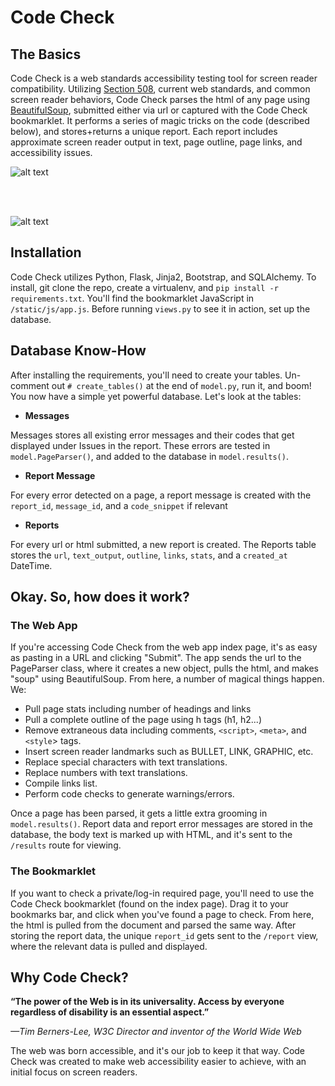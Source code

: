 
# Code Check

## The Basics
Code Check is a web standards accessibility testing tool for screen reader compatibility. Utilizing [Section 508](http://http://www.section508.gov/), current web standards, and common screen reader behaviors, Code Check parses the html of any page using [BeautifulSoup](http://www.crummy.com/software/BeautifulSoup/), submitted either via url or captured with the Code Check bookmarklet. It performs a series of magic tricks on the code (described below), and stores+returns a unique report. Each report includes approximate screen reader output in text, page outline, page links, and accessibility issues.

![alt text](https://raw.githubusercontent.com/abbyoung/Project/master/static/img/codecheck_home.png "Code Check: Enter a URL.")

<br />
<br />

![alt text](https://raw.githubusercontent.com/abbyoung/Project/master/static/img/codecheck_report.png "Code Check: Report At-A-Glance")

## Installation
Code Check utilizes Python, Flask, Jinja2, Bootstrap, and SQLAlchemy. To install, git clone the repo, create a virtualenv, and `pip install -r requirements.txt`. You'll find the bookmarklet JavaScript in `/static/js/app.js`. Before running `views.py` to see it in action, set up the database.


## Database Know-How
After installing the requirements, you'll need to create your tables. Un-comment out `# create_tables()` at the end of `model.py`, run it, and boom! You now have a simple yet powerful database. Let's look at the tables:


* **Messages**

Messages stores all existing error messages and their codes that get displayed under Issues in the report. These errors are tested in `model.PageParser()`, and added to the database in `model.results()`.

* **Report Message**

For every error detected on a page, a report message is created with the `report_id`, `message_id`, and a `code_snippet` if relevant

* **Reports**

For every url or html submitted, a new report is created. The Reports table stores the `url`, `text_output`, `outline`, `links`, `stats`, and a `created_at` DateTime.


## Okay. So, how does it work?
### The Web App
If you're accessing Code Check from the web app index page, it's as easy as pasting in a URL and clicking "Submit". The app sends the url to the PageParser class, where it creates a new object, pulls the html, and makes "soup" using BeautifulSoup. From here, a number of magical things happen. We:


* Pull page stats including number of headings and links
* Pull a complete outline of the page using h tags (h1, h2...)
* Remove extraneous data including comments, `<script>`, `<meta>`, and `<style`> tags.
* Insert screen reader landmarks such as BULLET, LINK, GRAPHIC, etc.
* Replace special characters with text translations.
* Replace numbers with text translations.
* Compile links list.
* Perform code checks to generate warnings/errors.

Once a page has been parsed, it gets a little extra grooming in `model.results()`. Report data and report error messages are stored in the database, the body text is marked up with HTML, and it's sent to the `/results` route for viewing.

### The Bookmarklet
If you want to check a private/log-in required page, you'll need to use the Code Check bookmarklet (found on the index page). Drag it to your bookmarks bar, and click when you've found a page to check. From here, the html is pulled from the document and parsed the same way. After storing the report data, the unique `report_id` gets sent to the `/report` view, where the relevant data is pulled and displayed.

## Why Code Check?
**“The power of the Web is in its universality.
Access by everyone regardless of disability is an essential aspect.”**

*&mdash;Tim Berners-Lee, W3C Director and inventor of the World Wide Web*

The web was born accessible, and it's our job to keep it that way. Code Check was created to make web accessibility easier to achieve, with an initial focus on screen readers.


